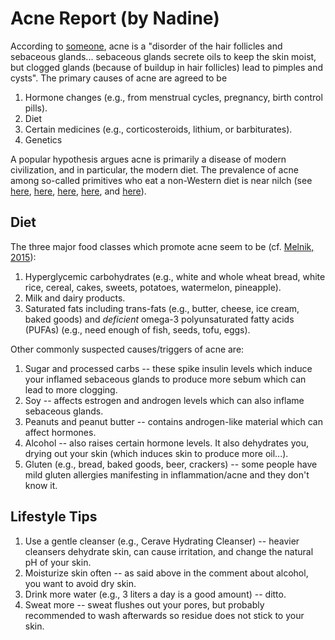 # Acne Report (by Nadine)
According to [someone](https://www.hopkinsmedicine.org/health/conditions-and-diseases/acne), acne is a "disorder of the hair follicles and sebaceous glands... sebaceous glands secrete oils to keep the skin moist, but clogged glands (because of buildup in hair follicles) lead to pimples and cysts". The primary causes of acne are agreed to be
1. Hormone changes (e.g., from menstrual cycles, pregnancy, birth control pills).
2. Diet
3. Certain medicines (e.g., corticosteroids, lithium, or barbiturates).
4. Genetics

A popular hypothesis argues acne is primarily a disease of modern civilization, and in particular, the modern diet. The prevalence of acne among so-called primitives who eat a non-Western diet is near nilch (see [here](https://pubmed.ncbi.nlm.nih.gov/27651516/), [here](https://www.sciencedirect.com/science/article/pii/S1054139X97002772), [here](https://pubmed.ncbi.nlm.nih.gov/12472346/), [here](https://www.sciencedirect.com/science/article/pii/S1054139X97002772), and [here](https://journals.lww.com/nutritiontodayonline/Citation/1977/05000/When_the_Eskimo_Comes_to_Town_.7.aspx)).

## Diet
The three major food classes which promote acne seem to be (cf. [Melnik, 2015](https://www.ncbi.nlm.nih.gov/pmc/articles/PMC4507494/)):
1. Hyperglycemic carbohydrates (e.g., white and whole wheat bread, white rice, cereal, cakes, sweets, potatoes, watermelon, pineapple).
2. Milk and dairy products.
3. Saturated fats including trans-fats (e.g., butter, cheese, ice cream, baked goods) and _deficient_ omega-3 polyunsaturated fatty acids (PUFAs) (e.g., need enough of fish, seeds, tofu, eggs).

Other commonly suspected causes/triggers of acne are:
1. Sugar and processed carbs -- these spike insulin levels which induce your inflamed sebaceous glands to produce more sebum which can lead to more clogging.
2. Soy -- affects estrogen and androgen levels which can also inflame sebaceous glands.
3. Peanuts and peanut butter -- contains androgen-like material which can affect hormones.
4. Alcohol -- also raises certain hormone levels. It also dehydrates you, drying out your skin (which induces skin to produce more oil...).
5. Gluten (e.g., bread, baked goods, beer, crackers) -- some people have mild gluten allergies manifesting in inflammation/acne and they don't know it.

## Lifestyle Tips
1. Use a gentle cleanser (e.g., Cerave Hydrating Cleanser) -- heavier cleansers dehydrate skin, can cause irritation, and change the natural pH of your skin.
2. Moisturize skin often -- as said above in the comment about alcohol, you want to avoid dry skin.
3. Drink more water (e.g., 3 liters a day is a good amount) -- ditto.
4. Sweat more -- sweat flushes out your pores, but probably recommended to wash afterwards so residue does not stick to your skin.
